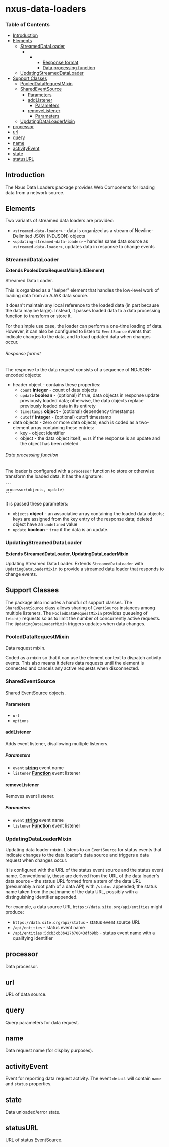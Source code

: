 # nxus-data-loaders

<!-- Generated by documentation.js. Update this documentation by updating the source code. -->

### Table of Contents

-   [Introduction](#introduction)
-   [Elements](#elements)
    -   [StreamedDataLoader](#streameddataloader)
        -   -   -   [Response format](#response-format)
                -   [Data processing function](#data-processing-function)
    -   [UpdatingStreamedDataLoader](#updatingstreameddataloader)
-   [Support Classes](#support-classes)
    -   [PooledDataRequestMixin](#pooleddatarequestmixin)
    -   [SharedEventSource](#sharedeventsource)
        -   [Parameters](#parameters)
        -   [addListener](#addlistener)
            -   [Parameters](#parameters-1)
        -   [removeListener](#removelistener)
            -   [Parameters](#parameters-2)
    -   [UpdatingDataLoaderMixin](#updatingdataloadermixin)
-   [processor](#processor)
-   [url](#url)
-   [query](#query)
-   [name](#name)
-   [activityEvent](#activityevent)
-   [state](#state)
-   [statusURL](#statusurl)

## Introduction

The Nxus Data Loaders package provides Web Components for
loading data from a network source.


## Elements

Two variants of streamed data loaders are provided:

-   `<streamed-data-loader>` - data is organized as a stream of
    Newline-Delimited JSON (NDJSON) objects
-   `<updating-streamed-data-loader>` - handles same data source
    as `<streamed-data-loader>`,  updates data in response to
    change events


### StreamedDataLoader

**Extends PooledDataRequestMixin(LitElement)**

Streamed Data Loader.

This is organized as a "helper" element that handles the low-level
work of loading data from an AJAX data source.

It doesn't maintain any local reference to the loaded data (in part
because the data may be large). Instead, it passes loaded data to a
data processing function to transform or store it.

For the simple use case, the loader can perform a one-time loading of
data. However,  it can also be configured to listen to `EventSource`
events that indicate changes to the data, and to load updated data
when changes occur.

###### Response format

The response to the data request consists of a sequence of
NDJSON-encoded objects:

-   header object - contains these properties:
    -   `count` **integer** - count of data objects
    -   `update` **boolean** - (optional) if true, data objects in
        response update previously loaded data; otherwise, the data
        objects replace previously loaded data in its entirety
    -   `timestamps` **object** - (optional) dependency timestamps
    -   `cutoff` **integer** - (optional) cutoff timestamp
-   data objects - zero or more data objects; each is coded as a
    two-element array containing these entries:
    -   key - object identifier
    -   object - the data object itself; `null` if the response is an
        update and the object has been deleted

###### Data processing function

The loader is configured with a `processor` function to store or
otherwise transform the loaded data. It has the signature:

    ```
    processor(objects, update)
    ```

It is passed these parameters:

-   `objects` **object** - an associative array containing the
    loaded data objects; keys are assigned from the key entry of the
    response data; deleted object have an `undefined` value
-   `update` **boolean** - `true` if the data is an update.

### UpdatingStreamedDataLoader

**Extends StreamedDataLoader, UpdatingDataLoaderMixin**

Updating Streamed Data Loader.
Extends `StreamedDataLoader` with `UpdatingDataLoaderMixin` to
provide a streamed data loader that responds to change events.

## Support Classes

The package also includes a handful of support classes. The
`SharedEventSource` class allows sharing of `EventSource`
instances among multiple listeners. The `PooledDataRequestMixin`
provides queueing of `fetch()` requests so as to limit the
number of concurrently active requests. The
`UpdatingDataLoaderMixin` triggers updates when data changes.


### PooledDataRequestMixin

Data request mixin.

Coded as a mixin so that it can use the element context to dispatch
activity events. This also means it defers data requests until the
element is connected and cancels any active requests when
disconnected.

### SharedEventSource

Shared EventSource objects.

#### Parameters

-   `url`  
-   `options`  

#### addListener

Adds event listener, disallowing multiple listeners.

##### Parameters

-   `event` **[string](https://developer.mozilla.org/docs/Web/JavaScript/Reference/Global_Objects/String)** event name
-   `listener` **[Function](https://developer.mozilla.org/docs/Web/JavaScript/Reference/Statements/function)** event listener

#### removeListener

Removes event listener.

##### Parameters

-   `event` **[string](https://developer.mozilla.org/docs/Web/JavaScript/Reference/Global_Objects/String)** event name
-   `listener` **[Function](https://developer.mozilla.org/docs/Web/JavaScript/Reference/Statements/function)** event listener

### UpdatingDataLoaderMixin

Updating data loader mixin.
Listens to an `EventSource` for status events that indicate changes
to the data loader's data source and triggers a data request when
changes occur.

It is configured with the URL of the status event source and the
status event name. Conventionally, these are derived from the URL of
the data loader's data source – the status URL formed from a stem of
the data URL (presumably a root path of a data API) with `/status`
appended; the status name taken from the pathname of the data URL,
possibly with a distinguishing identifier appended.

For example, a data source URL `https://data.site.org/api/entities`
might produce:

-   `https://data.site.org/api/status` - status event source URL
-   `/api/entities` - status event name
-   `/api/entities:5dcb3cb3b427b70043dfb9bb` - status event name with
    a qualifying identifier

## processor

Data processor.

## url

URL of data source.

## query

Query parameters for data request.

## name

Data request name (for display purposes).

## activityEvent

Event for reporting data request activity.
The event `detail` will contain `name` and `status` properties.

## state

Data unloaded/error state.

## statusURL

URL of status EventSource.
